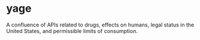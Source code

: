 # yage
A confluence of APIs related to drugs, effects on humans, legal status in the United States, and permissible limits of consumption.
